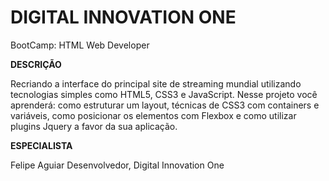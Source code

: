 # DIGITAL INNOVATION ONE
BootCamp: HTML Web Developer

**DESCRIÇÃO**

Recriando a interface do principal site de streaming mundial utilizando tecnologias simples como HTML5, CSS3 e JavaScript. Nesse projeto você aprenderá: como estruturar um layout, técnicas de CSS3 com containers e variáveis, como posicionar os elementos com Flexbox e como utilizar plugins Jquery a favor da sua aplicação.

**ESPECIALISTA**

Felipe Aguiar
Desenvolvedor, Digital Innovation One
